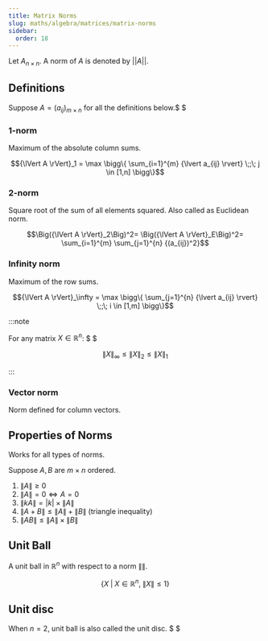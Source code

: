 ```yaml
---
title: Matrix Norms
slug: maths/algebra/matrices/matrix-norms
sidebar:
  order: 18
---
```


Let $A_{n\times n}$. A norm of $A$ is denoted by $||A||$.

## Definitions

Suppose $A=(a_{ij})_{m\times n}$ for all the definitions below.$ $

### 1-norm

Maximum of the absolute column sums.

```math
{\lVert A \rVert}_1 =
\max
\bigg\{
    \sum_{i=1}^{m}
    {\lvert a_{ij} \rvert}
    \;;\;
    j \in [1,n]
\bigg\}
```

### 2-norm

Square root of the sum of all elements squared. Also called as Euclidean norm.

```math
\Big({\lVert A \rVert}_2\Big)^2=
\Big({\lVert A \rVert}_E\Big)^2=
    \sum_{i=1}^{m}
    \sum_{j=1}^{n}
    {(a_{ij})^2}
```

### Infinity norm

Maximum of the row sums.

```math
{\lVert A \rVert}_\infty =
\max
\bigg\{
    \sum_{j=1}^{n}
    {\lvert a_{ij} \rvert}
    \;;\;
    i \in [1,m]
\bigg\}
```

:::note

For any matrix $X \in \mathbb{R} ^n$: $ $

```math
{\lVert X \rVert}_\infty
\le
{\lVert X \rVert}_2
\le
{\lVert X \rVert}_1
```

:::

### Vector norm

Norm defined for column vectors.

## Properties of Norms

Works for all types of norms.

Suppose $A,B$ are $m\times n$ ordered.

1. $\lVert A \rVert \ge 0$
2. $\lVert A \rVert = 0 \iff A=0$
3. $\lVert kA \rVert=\lvert k\rvert\times \lVert A \rVert$
4. $\lVert A + B\rVert \le \lVert A \rVert + \lVert B \rVert$ (triangle
   inequality)
5. $\lVert AB \rVert \le \lVert A\rVert\times \lVert B\rVert$

## Unit Ball

A unit ball in $\mathbb{R}^n$ with respect to a norm $\lVert \rVert$.

```math
\big\{
X
\;
|
\;
X \in \mathbb{R}^n
,
\;
\lVert X \rVert \le 1
\big\}
```

## Unit disc

When $n=2$, unit ball is also called the unit disc. $ $

